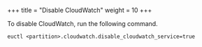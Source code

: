 +++
title = "Disable CloudWatch"
weight = 10
+++

To disable CloudWatch, run the following command.

    euctl <partition>.cloudwatch.disable_cloudwatch_service=true


